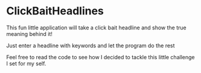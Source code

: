 # ClickBaitHeadlines

This fun little application will take a click bait headline and show the true meaning behind it!

Just enter a headline with keywords and let the program do the rest

Feel free to read the code to see how I decided to tackle this little challenge I set for my self.
